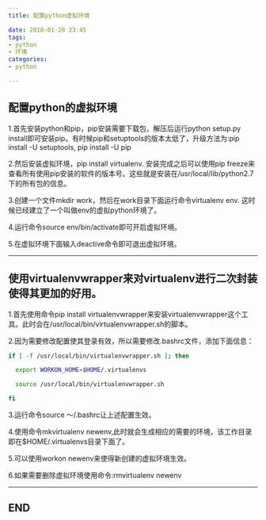 ```yaml
---
title: 配置python虚拟环境

date: 2018-01-28 23:45
tags:
- python
- 环境
categories:
- python

---
```


## 配置python的虚拟环境

1.首先安装python和pip，pip安装需要下载包，解压后运行python setup.py install即可安装pip。有时候pip和setuptools的版本太低了，升级方法为:pip install -U setuptools, pip install -U pip

2.然后安装虚拟环境，pip install virtualenv. 安装完成之后可以使用pip freeze来查看所有使用pip安装的软件的版本号。这些就是安装在/usr/local/lib/python2.7下的所有包的信息。

3.创建一个文件mkdir work，然后在work目录下面运行命令virtualenv env. 这时候已经建立了一个叫做env的虚拟python环境了。

4.运行命令source env/bin/activate即可开启虚拟环境。

5.在虚拟环境下面输入deactive命令即可退出虚拟环境。

---

## 使用virtualenvwrapper来对virtualenv进行二次封装使得其更加的好用。

1.首先使用命令pip install virtualenvwrapper来安装virtualenvwrapper这个工具。此时会在/usr/local/bin/virtualenvwrapper.sh的脚本。

2.因为需要修改配置使其登录有效，所以需要修改.bashrc文件，添加下面信息：
``` bash
if [ -f /usr/local/bin/virtualenvwrapper.sh ]; then

  export WORKON_HOME=$HOME/.virtualenvs

  source /usr/local/bin/virtualenvwrapper.sh

fi
```


3.运行命令source ～/.bashrc让上述配置生效。

4.使用命令mkvirtualenv newenv,此时就会生成相应的需要的环境，该工作目录即在$HOME/.virtualenvs目录下面了。

5.可以使用workon newenv来使得新创建的虚拟环境生效。

6.如果需要删除虚拟环境使用命令:rmvirtualenv newenv

---

## END
<!--blog-->